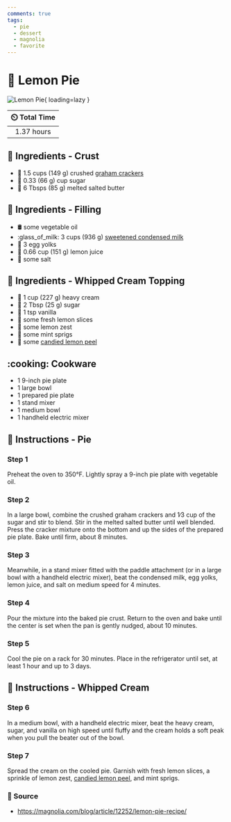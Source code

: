 ```yaml
---
comments: true
tags:
  - pie
  - dessert
  - magnolia
  - favorite
---
```

# :pie: Lemon Pie

![Lemon Pie](../../assets/images/lemon-pie.jpg){ loading=lazy }

| :timer_clock: Total Time |
|:-----------------------: |
| 1.37 hours |

## :salt: Ingredients - Crust

- :cookie: 1.5 cups (149 g) crushed [graham crackers][1]
- :candy: 0.33 (66 g) cup sugar
- :butter: 6 Tbsps (85 g) melted salted butter

## :salt: Ingredients - Filling

- :oil_drum: some vegetable oil
- :glass_of_milk: 3 cups (936 g) [sweetened condensed milk][2]
- :egg: 3 egg yolks
- :lemon: 0.66 cup (151 g) lemon juice
- :salt: some salt

## :salt: Ingredients - Whipped Cream Topping

- :icecream: 1 cup (227 g) heavy cream
- :candy: 2 Tbsp (25 g) sugar
- :icecream: 1 tsp vanilla
- :lemon: some fresh lemon slices
- :lemon: some lemon zest
- :herb: some mint sprigs
- :lemon: some [candied lemon peel][3]

## :cooking: Cookware

- 1 9-inch pie plate
- 1 large bowl
- 1 prepared pie plate
- 1 stand mixer
- 1 medium bowl
- 1 handheld electric mixer

## :pencil: Instructions - Pie

### Step 1

Preheat the oven to 350°F. Lightly spray a 9-inch pie plate with vegetable oil.

### Step 2

In a large bowl, combine the crushed graham crackers and 1∕3 cup of the sugar and stir to blend. Stir in the melted
salted butter until well blended. Press the cracker mixture onto the bottom and up the sides of the prepared pie
plate. Bake until firm, about 8 minutes.

### Step 3

Meanwhile, in a stand mixer fitted with the paddle attachment (or in a large bowl with a handheld electric mixer), beat
the condensed milk, egg yolks, lemon juice, and salt on medium speed for 4 minutes.

### Step 4

Pour the mixture into the baked pie crust. Return to the oven and bake until the center is set when the pan is gently
nudged, about 10 minutes.

### Step 5

Cool the pie on a rack for 30 minutes. Place in the refrigerator until set, at least 1 hour and up to 3 days.

## :pencil: Instructions - Whipped Cream

### Step 6

In a medium bowl, with a handheld electric mixer, beat the heavy cream, sugar, and vanilla on high speed until fluffy
and the cream holds a soft peak when you pull the beater out of the bowl.

### Step 7

Spread the cream on the cooled pie. Garnish with fresh lemon slices, a sprinkle of lemon zest,
[candied lemon peel][3], and mint sprigs.

### :link: Source

- <https://magnolia.com/blog/article/12252/lemon-pie-recipe/>

[1]: <../../ingredients/graham-crackers.md>
[2]: <../../ingredients/sweetened-condensed-milk.md>
[3]: <../../ingredients/candied-orange-peel.md>
